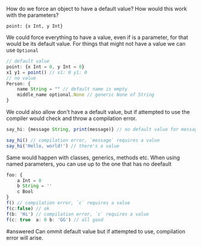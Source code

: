 How do we force an object to have a default value?
How would this work with the parameters? 


```
point: {x Int, y Int}
```


We could force everything to have a value, even if is a parameter, for that would be its default value. 
For things that might not have a value we can use `Optional`

```js
// default value
point: {x Int = 0, y Int = 0} 
x1 y1 = point() // x1: 0 y1: 0
// no value
Person: {
    name String = "" // default name is empty
    middle_name optional.None // generic None of String
}
```


We could also allow don't have a default value, but if attempted to use the compiler would check and throw a compilation error. 


```js
say_hi: {message String, print(message)} // no default value for message

say_hi() // compilation error, `message` requires a value
say_hi('Hello, world!') // there's a value
```

Same would happen with classes, generics, methods etc. 
When using named parameters, you can use up to the one that has no deefault

```js
foo: {
	a Int = 0 
	b String = ''
	c Bool
}
f() // compilation error, `c` requires a value
f(c:false) // ok
f(b: 'Hi') // compilation error, `c` requires a value
f(c: true  a: 0 b: 'GG') // all good 


```

#answered  Can ommit default value but if attempted to use, compilation error will arise.
